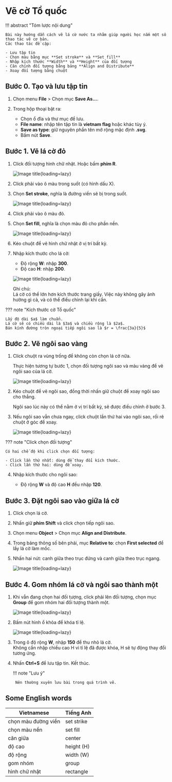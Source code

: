 # Vẽ cờ Tổ quốc

!!! abstract "Tóm lược nội dung"

    Bài này hướng dẫn cách vẽ lá cờ nước ta nhằm giúp người học nắm một số thao tác vẽ cơ bản.  
    Các thao tác đề cập:  

    - Lưu tập tin
    - Chọn màu bằng mục **Set stroke** và **Set fill**
    - Nhập kích thước **Width** và **Height** của đối tượng
    - Căn chỉnh đối tượng bằng bảng **Align and Distribute**
    - Xoay đối tượng bằng chuột

## Bước 0. Tạo và lưu tập tin

1. Chọn menu **File** > Chọn mục **Save As...**.
2. Trong hộp thoại bật ra:  

    - Chọn ổ đĩa và thư mục để lưu.
    - **File name**: nhập tên tập tin là **vietnam flag** hoặc khác tùy ý.
    - **Save as type**: giữ nguyên phần tên mở rộng mặc định **.svg**.
    - Bấm nút **Save**.

## Bước 1. Vẽ lá cờ đỏ

1. Click đối tượng hình chữ nhật. Hoặc bấm **phím R**.

    ![Image title](https://lh3.googleusercontent.com/pw/ADCreHeV-vk4-SeDPpNG2JhF-Q2QfxVZh_shc7Npfd92z0Zj5FvtYTB33PB6m_0aCXOTzy5CVZX_RboV_c5antoEKNnyr5DZZA2ibWqp6Efo18bGRtQpP83W=w600){loading=lazy}

2. Click phải vào ô màu trong suốt (có hình dấu X).

3. Chọn **Set stroke**, nghĩa là đường viền sẽ bị trong suốt.

    ![Image title](https://lh3.googleusercontent.com/pw/ADCreHcYLsoiyPDvvuVIhxKwBCIp84kJSe51r550_Ui4V_w9O7AA7SyJhb4LtsXgY0MduKkqFweovpzP1y0aP5oVmETQ56oWfUsUGf8KhYiSkdRDSllUSZW_=w600){loading=lazy}

4. Click phải vào ô màu đỏ.

5. Chọn **Set fill**, nghĩa là chọn màu đỏ cho phần nền.

    ![Image title](https://lh3.googleusercontent.com/pw/ADCreHesglK3HYDuyvsz9m6ip6WYc8iMfOJZBepx0wZ_m-33UJhNVprVstT6aP6H97r9NUhXfq2gjZCKRm9P5kkDHgzYQcQmy6wyxyQthfbWIb_f3KUaRHnm=w600){loading=lazy}

6. Kéo chuột để vẽ hình chữ nhật ở vị trí bất kỳ.

7. Nhập kích thước cho lá cờ:
    
    - Độ rộng **W**: nhập **300**.
    - Độ cao **H**: nhập **200**.

    ![Image title](https://lh3.googleusercontent.com/pw/ADCreHd2yn7zOZhpLLFeEoaViKh-QIBMUaHeIK03DUS94PIdW3gIKDG1bA_SPlwjMf5GFzFTxknmLFkqTztDBVIZPKVgRIJ9njXqehn0sU5lUCMXlhjlFT0y=w600){loading=lazy}

    Ghi chú:  
    Lá cờ có thể lớn hơn kích thước trang giấy. Việc này không gây ảnh hưởng gì cả, và có thể điều chỉnh lại khi cần.


??? note "Kích thước cờ Tổ quốc"

    Lấy độ dài $a$ làm chuẩn.  
    Lá cờ sẽ có chiều dài là $3a$ và chiều rộng là $2a$.  
    Bán kính đường tròn ngoại tiếp ngôi sao là $r = \frac{3a}{5}$


## Bước 2. Vẽ ngôi sao vàng

1. Click chuột ra vùng trống để không còn chọn lá cờ nữa.  

    Thực hiện tương tự bước 1, chọn đối tượng ngôi sao và màu vàng để vẽ ngôi sao của lá cờ.

    ![Image title](https://lh3.googleusercontent.com/pw/ADCreHfzsfilLNsU1E0KbOtWt5hmBWlOkWydxyq3G1qsvfXLmFS5qdP6JU__RtHIgyVZU0G7Yuv9Umes7XRX1epvVSu9kzojNXpI8zmzotfvi9WKGXQpCtw3=w600){loading=lazy}

2. Kéo chuột để vẽ ngôi sao, đồng thời nhấn giữ chuột để xoay ngôi sao cho thẳng.

    Ngôi sao lúc này có thể nằm ở vị trí bất kỳ, sẽ được điều chỉnh ở bước 3.

3. Nếu ngôi sao vẫn chưa ngay, click chuột lần thứ hai vào ngôi sao, rồi rê chuột ở góc để xoay.

    ![Image title](https://lh3.googleusercontent.com/pw/ADCreHcRrfy_sHFdH36uWJwsOJzS1HNBAJ5PgumFrOayYhorGq2GTs0hYMGy70wZSRgFZ1UOPjZ1nVa5oryMfUNMK4hOnx6ZpVhCovHz-0LvvCiXZkyO_uyl=w420){loading=lazy}

??? note "Click chọn đối tượng"

    Có hai chế độ khi click chọn đối tượng:

    - Click lần thứ nhất: dùng để thay đổi kích thước.
    - Click lần thứ hai: dùng để xoay.

4. Nhập kích thước cho ngôi sao:

    - Độ rộng **W** và độ cao **H** đều nhập **120**.

## Bước 3. Đặt ngôi sao vào giữa lá cờ

1. Click chọn lá cờ.
2. Nhấn giữ **phím Shift** và click chọn tiếp ngôi sao.
3. Chọn menu **Object** > Chọn mục **Align and Distribute**.
4. Trong bảng thông số bên phải, mục **Relative to**: chọn **First selected** để lấy lá cờ làm mốc.
5. Nhấn hai nút: canh giữa theo trục đứng và canh giữa theo trục ngang.

    ![Image title](https://lh3.googleusercontent.com/pw/ADCreHeDlQoArkvM5GyArHRQzhJDtU0W3w9M2D5sBWFK2BWt-SymvOa9ft_QqB8aVY3dWUy_K-SpkLRGrgRoi1Yi-Y1ZjwLLJ3OTUneoaYeIOwH6ouyKSnr7=w420){loading=lazy}

## Bước 4. Gom nhóm lá cờ và ngôi sao thành một

1. Khi vẫn đang chọn hai đối tượng, click phải lên đối tượng, chọn mục **Group** để gom nhóm hai đối tượng thành một.

    ![Image title](https://lh3.googleusercontent.com/pw/ADCreHdu9DOQpYCk7G_ED5kgvQI0RS4En00tCfSCmKIxwT3vlWiZK2tKC2CpW10FtHw3zkpn6Udh-B8f2uvWsMIy9zIYDfKYpEVV0d_Xxf5UQea1uRQD_g_d=w420){loading=lazy}

2. Bấm nút hình ổ khỏa để khóa tỉ lệ.

    ![Image title](https://lh3.googleusercontent.com/pw/ADCreHcMt_lBUL0oYW1H0mJq1tF53RKuL8ik84EYplCvEngXrf0ALN-cSsupKEBNcfezoFXC8SMA4SQcoiieWPXPLeACmGECtb1gU2MT-O5W2ECqOknUJa8B=w480){loading=lazy}

3. Trong ô độ rộng **W**, nhập **150** để thu nhỏ lá cờ.  
    Không cần nhập chiều cao H vì tỉ lệ đã được khóa, H sẽ tự động thay đổi tương ứng.

4. Nhấn **Ctrl+S** để lưu tập tin. Kết thúc.

    !!! note "Lưu ý"

        Nên thường xuyên lưu bài trong quá trình vẽ.

## Some English words

| Vietnamese | Tiếng Anh | 
| --- | --- |
| chọn màu đường viền | set strike |
| chọn màu nền | set fill |
| căn giữa | center |
| độ cao | height (H) |
| độ rộng | width (W) |
| gom nhóm | group |
| hình chữ nhật | rectangle |